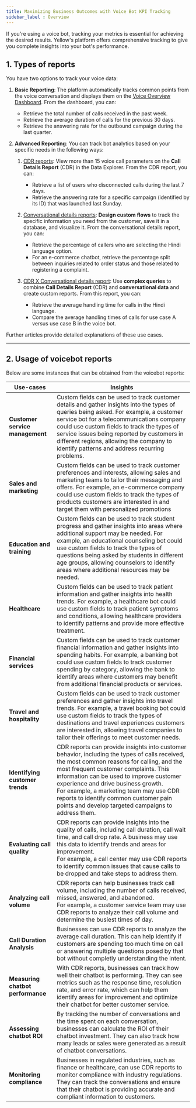 ```yaml
---
title: Maximizing Business Outcomes with Voice Bot KPI Tracking
sidebar_label : Overview
---
```


If you're using a voice bot, tracking your metrics is essential for achieving the desired results. Yellow's platform offers comprehensive tracking to give you complete insights into your bot's performance.

## 1. Types of reports 

You have two options to track your voice data:

1. **Basic Reporting**: The platform automatically tracks common points from the voice conversation and displays them on the [Voice Overview Dashboard](https://docs.yellow.ai/docs/cookbooks/voice-as-channel/reporting/dashboard). From the dashboard, you can:
    - Retrieve the total number of calls received in the past week.
    - Retrieve the average duration of calls for the previous 30 days.
    - Retrieve the answering rate for the outbound campaign during the last quarter.

2. **Advanced Reporting**: You can track bot analytics based on your specific needs in the following ways:
    1. [CDR reports](https://docs.yellow.ai/docs/cookbooks/voice-as-channel/reporting/cdr): View more than 15 voice call parameters on the **Call Details Report** (CDR) in the Data Explorer. From the CDR report, you can:
        - Retrieve a list of users who disconnected calls during the last 7 days.
        - Retrieve the answering rate for a specific campaign (identified by its ID) that was launched last Sunday.

    2. [Conversational details reports](https://docs.yellow.ai/docs/cookbooks/voice-as-channel/reporting/convdata): **Design custom flows** to track the specific information you need from the customer, save it in a database, and visualize it. From the conversational details report, you can:
        - Retrieve the percentage of callers who are selecting the Hindi language option.
        - For an e-commerce chatbot, retrieve the percentage split between inquiries related to order status and those related to registering a complaint.

    3. [CDR X Conversational details report](https://docs.yellow.ai/docs/cookbooks/voice-as-channel/reporting/conv_cdr): Use **complex queries** to combine **Call Details Report** (CDR) and **conversational data** and create custom reports. From this report, you can:
        - Retrieve the average handling time for calls in the Hindi language.
        - Compare the average handling times of calls for use case A versus use case B in the voice bot.

Further articles provide detailed explanations of these use cases.

-----

## 2. Usage of voicebot reports 

Below are some instances that can be obtained from the voicebot reports:

| Use-cases | Insights |
| -------- | -------- |
| **Customer service management** | Custom fields can be used to track customer details and gather insights into the types of queries being asked. For example, a customer service bot for a telecommunications company could use custom fields to track the types of service issues being reported by customers in different regions, allowing the company to identify patterns and address recurring problems.|
| **Sales and marketing** |Custom fields can be used to track customer preferences and interests, allowing sales and marketing teams to tailor their messaging and offers. For example, an e-commerce company could use custom fields to track the types of products customers are interested in and target them with personalized promotions |
| **Education and training** | Custom fields can be used to track student progress and gather insights into areas where additional support may be needed. For example, an educational counseling bot could use custom fields to track the types of questions being asked by students in different age groups, allowing counselors to identify areas where additional resources may be needed.|
| **Healthcare** | Custom fields can be used to track patient information and gather insights into health trends. For example, a healthcare bot could use custom fields to track patient symptoms and conditions, allowing healthcare providers to identify patterns and provide more effective treatment.|
| **Financial services** | Custom fields can be used to track customer financial information and gather insights into spending habits. For example, a banking bot could use custom fields to track customer spending by category, allowing the bank to identify areas where customers may benefit from additional financial products or services.|
| **Travel and hospitality** | Custom fields can be used to track customer preferences and gather insights into travel trends. For example, a travel booking bot could use custom fields to track the types of destinations and travel experiences customers are interested in, allowing travel companies to tailor their offerings to meet customer needs. |
| **Identifying customer trends**     | CDR reports can provide insights into customer behavior, including the types of calls received, the most common reasons for calling, and the most frequent customer complaints. This information can be used to improve customer experience and drive business growth. <br/> For example, a marketing team may use CDR reports to identify common customer pain points and develop targeted campaigns to address them.     |
|**Evaluating call quality**|CDR reports can  provide insights into the quality of calls, including call duration, call wait time, and call drop rate. A business may use this data to identify trends and areas for improvement. <br/> For example, a call center may use CDR reports to identify common issues that cause calls to be dropped and take steps to address them.|
|**Analyzing call volume**| CDR reports can help businesses track call volume, including the number of calls received, missed, answered, and abandoned. <br/>For example, a customer service team may use CDR reports to analyze their call volume and determine the busiest times of day.|
|**Call Duration Analysis** | Businesses can use CDR reports to analyze the average call duration. This can help identify if customers are spending too much time on call or answering multiple questions posed by that bot without completly understanding the intent. |
|**Measuring chatbot performance** | With CDR reports, businesses can track how well their chatbot is performing. They can see metrics such as the response time, resolution rate, and error rate, which can help them identify areas for improvement and optimize their chatbot for better customer service.|
|**Assessing chatbot ROI** | By tracking the number of conversations and the time spent on each conversation, businesses can calculate the ROI of their chatbot investment. They can also track how many leads or sales were generated as a result of chatbot conversations.|
|**Monitoring compliance** | Businesses in regulated industries, such as finance or healthcare, can use CDR reports to monitor compliance with industry regulations. They can track the conversations and ensure that their chatbot is providing accurate and compliant information to customers.|




